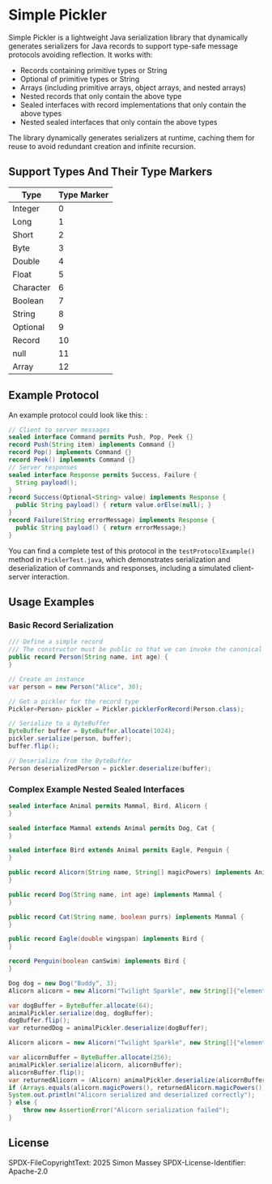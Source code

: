 # Simple Pickler

Simple Pickler is a lightweight Java serialization library that dynamically generates serializers for Java records to support type-safe message protocols avoiding reflection. It works with:

- Records containing primitive types or String
- Optional of primitive types or String
- Arrays (including primitive arrays, object arrays, and nested arrays)
- Nested records that only contain the above type 
- Sealed interfaces with record implementations that only contain the above types
- Nested sealed interfaces that only contain the above types

The library dynamically generates serializers at runtime, caching them for reuse to avoid redundant creation and infinite recursion.

## Support Types And Their Type Markers

| Type      | Type Marker |
|-----------|---|
| Integer   | 0 |
| Long      | 1 |
| Short     | 2 |
| Byte      | 3 |
| Double    | 4 |
| Float     | 5 |
| Character | 6 |
| Boolean   | 7 |
| String    | 8 |
| Optional  | 9 |
| Record    | 10 |
| null      | 11 |
| Array     | 12 |

## Example Protocol

An example protocol could look like this: :

```java
// Client to server messages
sealed interface Command permits Push, Pop, Peek {}
record Push(String item) implements Command {}
record Pop() implements Command {}
record Peek() implements Command {}
// Server responses
sealed interface Response permits Success, Failure {
  String payload();
}
record Success(Optional<String> value) implements Response {
  public String payload() { return value.orElse(null); }
}
record Failure(String errorMessage) implements Response {
  public String payload() { return errorMessage;}
}
```

You can find a complete test of this protocol in the `testProtocolExample()` method in `PicklerTest.java`, which demonstrates serialization and deserialization of commands and responses, including a simulated client-server interaction.

## Usage Examples

### Basic Record Serialization

```java
/// Define a simple record
/// The constructor must be public so that we can invoke the canonical constructor form the pickler package
public record Person(String name, int age) {
}

// Create an instance
var person = new Person("Alice", 30);

// Get a pickler for the record type
Pickler<Person> pickler = Pickler.picklerForRecord(Person.class);

// Serialize to a ByteBuffer
ByteBuffer buffer = ByteBuffer.allocate(1024);
pickler.serialize(person, buffer);
buffer.flip();

// Deserialize from the ByteBuffer
Person deserializedPerson = pickler.deserialize(buffer);
```

### Complex Example Nested Sealed Interfaces

```java
sealed interface Animal permits Mammal, Bird, Alicorn {
}

sealed interface Mammal extends Animal permits Dog, Cat {
}

sealed interface Bird extends Animal permits Eagle, Penguin {
}

public record Alicorn(String name, String[] magicPowers) implements Animal {
}

public record Dog(String name, int age) implements Mammal {
}

public record Cat(String name, boolean purrs) implements Mammal {
}

public record Eagle(double wingspan) implements Bird {
}

record Penguin(boolean canSwim) implements Bird {
}

Dog dog = new Dog("Buddy", 3);
Alicorn alicorn = new Alicorn("Twilight Sparkle", new String[]{"elements of harmony", "wings of a pegasus"});

var dogBuffer = ByteBuffer.allocate(64);
animalPickler.serialize(dog, dogBuffer);
dogBuffer.flip();
var returnedDog = animalPickler.deserialize(dogBuffer);

Alicorn alicorn = new Alicorn("Twilight Sparkle", new String[]{"elements of harmony", "wings of a pegasus"});

var alicornBuffer = ByteBuffer.allocate(256);
animalPickler.serialize(alicorn, alicornBuffer);
alicornBuffer.flip();
var returnedAlicorn = (Alicorn) animalPickler.deserialize(alicornBuffer);
if (Arrays.equals(alicorn.magicPowers(), returnedAlicorn.magicPowers())) {
System.out.println("Alicorn serialized and deserialized correctly");
} else {
    throw new AssertionError("Alicorn serialization failed");
}
```

## License

SPDX-FileCopyrightText: 2025 Simon Massey
SPDX-License-Identifier: Apache-2.0
